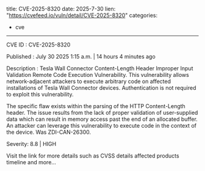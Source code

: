  
title: CVE-2025-8320
date: 2025-7-30
lien: "https://cvefeed.io/vuln/detail/CVE-2025-8320"
categories:
  - cve
---

CVE ID : CVE-2025-8320

Published :  July 30
2025
1:15 a.m. | 14 hours
4 minutes ago

Description : Tesla Wall Connector Content-Length Header Improper Input Validation Remote Code Execution Vulnerability. This vulnerability allows network-adjacent attackers to execute arbitrary code on affected installations of Tesla Wall Connector devices. Authentication is not required to exploit this vulnerability.

The specific flaw exists within the parsing of the HTTP Content-Length header. The issue results from the lack of proper validation of user-supplied data
which can result in memory access past the end of an allocated buffer. An attacker can leverage this vulnerability to execute code in the context of the device. Was ZDI-CAN-26300.

Severity: 8.8 | HIGH

Visit the link for more details
such as CVSS details
affected products
timeline
and more...
